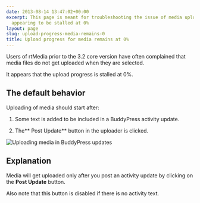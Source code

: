 ```yaml
---
date: 2013-08-14 13:47:02+00:00
excerpt: This page is meant for troubleshooting the issue of media upload progress
  appearing to be stalled at 0%
layout: page
slug: upload-progress-media-remains-0
title: Upload progress for media remains at 0%
---
```


Users of rtMedia prior to the 3.2 core version have often complained that media files do not get uploaded when they are selected.

It appears that the upload progress is stalled at 0%.


## The default behavior


Uploading of media should start after:



	
  1. Some text is added to be included in a BuddyPress activity update.

	
  2. The** Post Update** button in the uploader is clicked.


![Uploading media in BuddyPress updates](https://rtcamp.com/wp-content/uploads/2013/08/rtMediaBPActivity1.png)


## Explanation


Media will get uploaded only after you post an activity update by clicking on the **Post Update** button.

Also note that this button is disabled if there is no activity text.
